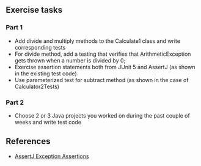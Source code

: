 ## Exercise tasks

### Part 1

- Add divide and multiply methods to the Calculate1 class and write corresponding tests
- For divide method, add a testing that verifies that ArithmeticException gets thrown when a number is divided by 0;
- Exercise assertion statements both from JUnit 5 and AssertJ (as shown in the existing test code)
- Use parameterized test for subtract method (as shown in the case of Calculator2Tests)

### Part 2

- Choose 2 or 3 Java projects you worked on during the past couple of weeks and write test code

## References

- [AssertJ Exception Assertions](https://www.baeldung.com/assertj-exception-assertion)